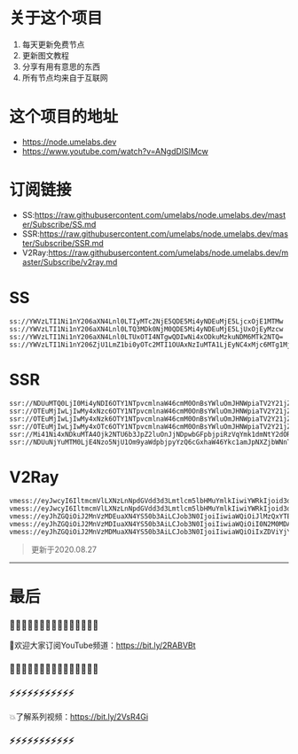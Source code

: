# 关于这个项目
1. 每天更新免费节点
2. 更新图文教程
3. 分享有用有意思的东西
4. 所有节点均来自于互联网

# 这个项目的地址

* https://node.umelabs.dev
* https://www.youtube.com/watch?v=ANgdDISlMcw

# 订阅链接

* SS:https://raw.githubusercontent.com/umelabs/node.umelabs.dev/master/Subscribe/SS.md
* SSR:https://raw.githubusercontent.com/umelabs/node.umelabs.dev/master/Subscribe/SSR.md
* V2Ray:https://raw.githubusercontent.com/umelabs/node.umelabs.dev/master/Subscribe/v2ray.md

# SS

```http
ss://YWVzLTI1Ni1nY206aXN4Lnl0LTIyMTc2NjE5QDE5Mi4yNDEuMjE5LjcxOjE1MTMw
ss://YWVzLTI1Ni1nY206aXN4Lnl0LTQ3MDk0NjM0QDE5Mi4yNDEuMjE5LjUxOjEyMzcw
ss://YWVzLTI1Ni1nY206aXN4Lnl0LTUxOTI4NTgwQDIwNi4xODkuMzkuNDM6MTk2NTQ=
ss://YWVzLTI1Ni1nY206ZjU1LmZ1bi0yOTc2MTI1OUAxNzIuMTA1LjEyNC4xMjc6MTg1MjI=
```

# SSR

```http
ssr://NDUuMTQ0LjI0Mi4yNDI6OTY1NTpvcmlnaW46cmM0OnBsYWluOmJHNWpiaTV2Y21jZ09HdHMvP29iZnNwYXJhbT0mcmVtYXJrcz01clNiNXAySjU1LTJSUSZncm91cD1URzVqYmk1dmNtYw
ssr://OTEuMjIwLjIwMy4xNzc6OTY1NTpvcmlnaW46cmM0OnBsYWluOmJHNWpiaTV2Y21jZ09HdHMvP29iZnNwYXJhbT0mcmVtYXJrcz01clNiNXAySjU1LTJSZyZncm91cD1URzVqYmk1dmNtYw
ssr://OTEuMjIwLjIwMy4xNzk6OTY1NTpvcmlnaW46cmM0OnBsYWluOmJHNWpiaTV2Y21jZ09HdHMvP29iZnNwYXJhbT0mcmVtYXJrcz01clNiNXAySjU1LTJSdyZncm91cD1URzVqYmk1dmNtYw
ssr://OTEuMjIwLjIwMy4xOTc6OTY1NTpvcmlnaW46cmM0OnBsYWluOmJHNWpiaTV2Y21jZ09HdHMvP29iZnNwYXJhbT0mcmVtYXJrcz01clNiNXAySjU1LTJTQSZncm91cD1URzVqYmk1dmNtYw
ssr://Mi41Ni4xNDkuMTA4Ojk2NTU6b3JpZ2luOnJjNDpwbGFpbjpiRzVqYmk1dmNtY2dOR2gwLz9vYmZzcGFyYW09JnJlbWFya3M9NUxpYzVMcXNRUSZncm91cD1URzVqYmk1dmNtYw
ssr://NDUuNjYuMTM0LjE4Nzo5NjU1Om9yaWdpbjpyYzQ6cGxhaW46Ykc1amJpNXZjbWNnTkdoMC8_b2Jmc3BhcmFtPSZyZW1hcmtzPTVMaWM1THFzUWcmZ3JvdXA9VEc1amJpNXZjbWM
```

# V2Ray

```http
vmess://eyJwcyI6IltmcmVlLXNzLnNpdGVdd3d3Lmtlcm5lbHMuYmlkIiwiYWRkIjoid3d3Lmtlcm5lbHMuYmlkIiwicG9ydCI6IjQ0MyIsImlkIjoiZmE5MGI2MmYtYmU1NC1lOGU2LTIzZDYtODAzMWZhOGZlNjEyIiwiYWlkIjoiMCIsIm5ldCI6IndzIiwidHlwZSI6Im5vbmUiLCJob3N0IjoiL3dzIiwidGxzIjoidGxzIn0=
vmess://eyJwcyI6IltmcmVlLXNzLnNpdGVdd3d3Lmtlcm5lbHMuYmlkIiwiYWRkIjoid3d3Lmtlcm5lbHMuYmlkIiwicG9ydCI6IjgwIiwiaWQiOiI2ZGU5ZDQ3Zi1kYTg0LTg1MDEtYjI1Yi0xNzliZTEzNTkzNTciLCJhaWQiOiIwIiwibmV0Ijoid3MiLCJ0eXBlIjoibm9uZSIsImhvc3QiOiIvd3MiLCJ0bHMiOiJub25lIn0=
vmess://eyJhZGQiOiJ2MnVzMDEuaXN4YS50b3AiLCJob3N0IjoiIiwiaWQiOiJlMzQxYTEwZi02NTlhLTQ1NDktOTc3OC03YmQ1NjVlOTEwNmUiLCJuZXQiOiJ3cyIsInBhdGgiOiJcL3JheSIsInBvcnQiOiI0NDMiLCJwcyI6ImlzeC55dC0wMSIsInRscyI6InRscyIsInYiOjIsImFpZCI6MCwidHlwZSI6Im5vbmUifQo=
vmess://eyJhZGQiOiJ2MnVzMDIuaXN4YS50b3AiLCJob3N0IjoiIiwiaWQiOiI0N2M0MDAyNS1kMWE4LTQ0MGYtYTc5NS00Nzk5YmEwM2E2NDYiLCJuZXQiOiJ3cyIsInBhdGgiOiJcL3JheSIsInBvcnQiOiI0NDMiLCJwcyI6ImlzeC55dC0wMiIsInRscyI6InRscyIsInYiOjIsImFpZCI6MCwidHlwZSI6Im5vbmUifQo=
vmess://eyJhZGQiOiJ2MnVzMDMuaXN4YS50b3AiLCJob3N0IjoiIiwiaWQiOiIxZDViYjYzNi0xMWViLTQ3M2MtOGUxNy0zMDBkYjk4MTliZjEiLCJuZXQiOiJ3cyIsInBhdGgiOiJcL3JheSIsInBvcnQiOiI0NDMiLCJwcyI6ImlzeC55dC0wMyIsInRscyI6InRscyIsInYiOjIsImFpZCI6MCwidHlwZSI6Im5vbmUifQo=
```



> 更新于2020.08.27

---

# 最后
### 🌸🌸🌸🌸🌸🌸🌸🌸🌸🌸🌸🌸🌸🌸🌸

👏欢迎大家订阅YouTube频道：https://bit.ly/2RABVBt

### 🌸🌸🌸🌸🌸🌸🌸🌸🌸🌸🌸🌸🌸🌸🌸



### ⚡️⚡️⚡️⚡️⚡️⚡️⚡️⚡️⚡️⚡️⚡️

💥了解系列视频：https://bit.ly/2VsR4Gi

### ⚡️⚡️⚡️⚡️⚡️⚡️⚡️⚡️⚡️⚡️⚡️